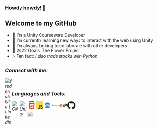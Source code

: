 ### Howdy howdy! 👋

## Welcome to my GitHub
- 🔭 I’m a Unity Courseware Developer
- 🌱 I’m currently learning new ways to interact with the web using Unity
- 👯 I’m always looking to collaborate with other developers
- 🥅 2022 Goals: The Flower Project
- ⚡ Fun fact: <i>I also trade stocks with Python<i/>
  
### Connect with me:
[<img align="left" alt="frederick-lyle | LinkedIn" width="22px" src="https://cdn.jsdelivr.net/npm/simple-icons@v3/icons/linkedin.svg"/>][linkedin]

<br />

### Languages and Tools:

<img align="left" alt="C#" width="26px" src="https://raw.githubusercontent.com/jmnote/z-icons/master/svg/csharp.svg"/>
<img align="left" alt="Unity" width="26px" src="https://unity3d.com/profiles/unity3d/themes/unity/images/ui/ui/unity-logo-darkmode.min.svg"/>
<img align="left" alt="HTML5" width="26px" src="https://raw.githubusercontent.com/github/explore/80688e429a7d4ef2fca1e82350fe8e3517d3494d/topics/html/html.png"/>
<img align="left" alt="JavaScript" width="26px" src="https://raw.githubusercontent.com/github/explore/80688e429a7d4ef2fca1e82350fe8e3517d3494d/topics/javascript/javascript.png"/>
<img align="left" alt="SQL" width="26px" src="https://raw.githubusercontent.com/github/explore/80688e429a7d4ef2fca1e82350fe8e3517d3494d/topics/sql/sql.png"/>
<img align="left" alt="MongoDB" width="26px" src="https://raw.githubusercontent.com/github/explore/80688e429a7d4ef2fca1e82350fe8e3517d3494d/topics/mongodb/mongodb.png"/>
<img align="left" alt="Git" width="26px" src="https://raw.githubusercontent.com/github/explore/80688e429a7d4ef2fca1e82350fe8e3517d3494d/topics/git/git.png"/>
<img align="left" alt="GitHub" width="26px" src="https://raw.githubusercontent.com/github/explore/78df643247d429f6cc873026c0622819ad797942/topics/github/github.png"/>

<br />
<br />

<img align="left" src="https://github-readme-stats.vercel.app/api?username=OdincoGaming&show_icons=true&title_color=ffffff&icon_color=34abeb&text_color=daf7dc&bg_color=151515"/>

<br />
<br />

[linkedin]: https://linkedin.com/in/frederick-lyle
